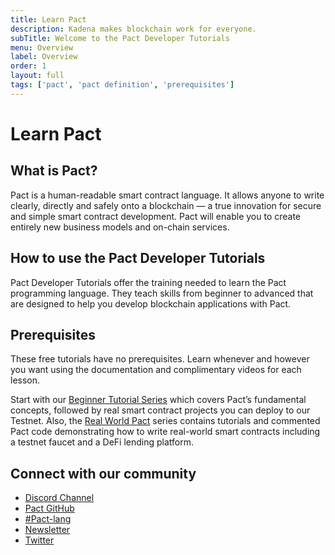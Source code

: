 ```yaml
---
title: Learn Pact
description: Kadena makes blockchain work for everyone.
subTitle: Welcome to the Pact Developer Tutorials
menu: Overview
label: Overview
order: 1
layout: full
tags: ['pact', 'pact definition', 'prerequisites']
---
```


# Learn Pact

## What is Pact?

Pact is a human-readable smart contract language. It allows anyone to write
clearly, directly and safely onto a blockchain — a true innovation for secure
and simple smart contract development. Pact will enable you to create entirely
new business models and on-chain services.

## How to use the Pact Developer Tutorials

Pact Developer Tutorials offer the training needed to learn the Pact programming
language. They teach skills from beginner to advanced that are designed to help
you develop blockchain applications with Pact.

## Prerequisites

These free tutorials have no prerequisites. Learn whenever and however you want
using the documentation and complimentary videos for each lesson.

Start with our [Beginner Tutorial Series](/docs/pact/beginner) which covers
Pact’s fundamental concepts, followed by real smart contract projects you can
deploy to our Testnet. Also, the
[Real World Pact](https://github.com/thomashoneyman/real-world-pact) series
contains tutorials and commented Pact code demonstrating how to write real-world
smart contracts including a testnet faucet and a DeFi lending platform.

## Connect with our community

- [Discord Channel](https://discord.gg/Z2fq23YJgg)
- [Pact GitHub](https://github.com/kadena-io/pact)
- [#Pact-lang](https://stackoverflow.com/search?q=pact-lang)
- [Newsletter](https://kadena.io/subscribe/)
- [Twitter](https://twitter.com/kadena_io)
